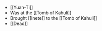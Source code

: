 - [[Yuan-Ti]]
- Was at the [[Tomb of Kahuli]]
- Brought [[Inete]] to the [[Tomb of Kahuli]]
- [[Dead]]